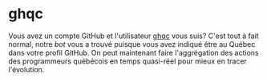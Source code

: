 # ghqc

Vous avez un compte GitHub et l'utilisateur [ghqc](https://github.com/ghqc) vous suis? C'est tout à fait normal, notre *bot* vous a trouvé puisque vous avez indiqué être au Québec dans votre profil GitHub. On peut maintenant faire l'aggrégation des actions des programmeurs québécois en temps quasi-réel pour mieux en tracer l'évolution.

